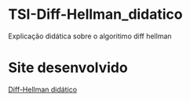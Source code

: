 # TSI-Diff-Hellman_didatico
 Explicação didática sobre o algoritimo diff hellman
# Site desenvolvido
[Diff-Hellman didático](http://vitorsvnascimento.github.io/TSI-Diff-Hellman-didatico/)
